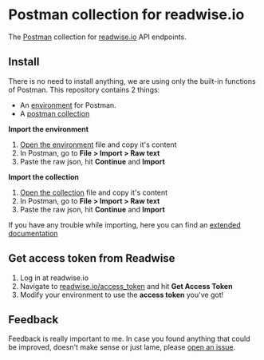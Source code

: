 # Postman collection for readwise.io

The [Postman](https://www.postman.com/) collection for [readwise.io](https://readwise.io) API endpoints.


## Install 

There is no need to install anything, we are using only the built-in functions of Postman. This repository contains 2 things:

- An [environment](https://learning.postman.com/docs/sending-requests/managing-environments/) for Postman.
- A [postman collection](https://learning.postman.com/docs/sending-requests/intro-to-collections/)

**Import the environment**

1. [Open the environment](https://github.com/herczogzoltan/readwise-postman/blob/main/Readwise.postman_environment.json) file and copy it's content
2. In Postman, go to **File > Import > Raw text**
3. Paste the raw json, hit **Continue** and **Import**

**Import the collection**

1. [Open the collection](https://github.com/herczogzoltan/readwise-postman/blob/main/Readwise.postman_collection.json) file and copy it's content
2. In Postman, go to **File > Import > Raw text**
3. Paste the raw json, hit **Continue** and **Import**

If you have any trouble while importing, here you can find an [extended documentation](https://learning.postman.com/docs/getting-started/importing-and-exporting-data/)


## Get access token from Readwise

1. Log in at readwise.io
2. Navigate to [readwise.io/access_token](https://readwise.io/access_token) and hit **Get Access Token**
3. Modify your environment to use the **access token** you've got!


## Feedback

Feedback is really important to me. In case you found anything that could be improved, doesn't make sense or just lame, please [open an issue](https://github.com/herczogzoltan/readwise-postman/issues/new). 
